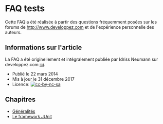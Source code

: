 # FAQ tests

Cette FAQ a été réalisée à partir des questions fréquemment posées sur les forums de http://www.developpez.com et de l'expérience personnelle des auteurs.

## Informations sur l'article

La FAQ a été originellement et intégralement publiée par Idriss Neumann sur developpez.com [ici](https://java.developpez.com/faq/tests).

* Publié le 22 mars 2014
* Mis à jour le 31 décembre 2017
* Licence: [![cc-by-nc-sa](../img/cc-by-nc-sa.png)](https://creativecommons.org/licenses/by-nc-sa/3.0/deed.fr)

## Chapitres

* [Généralités](./generalites.md)
* [Le framework JUnit](./junit/README.md)
